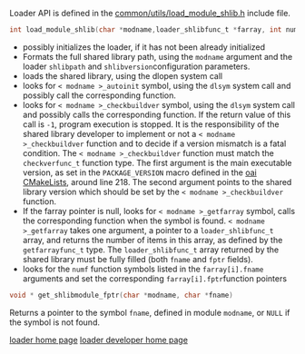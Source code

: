  Loader API is defined in the [common/utils/load_module_shlib.h](https://gitlab.eurecom.fr/oai/openairinterface5g/blob/develop/common/utils/load_module_shlib.h) include file.
```c
int load_module_shlib(char *modname,loader_shlibfunc_t *farray, int numf)
```
* possibly initializes the loader, if it has not been already initialized
* Formats the full shared library path, using the `modname` argument and the loader `shlibpath` and `shlibversion`configuration parameters.
* loads the shared library, using the dlopen system call
* looks for `< modname >_autoinit` symbol, using the `dlsym` system call and possibly call the corresponding function.
* looks for `< modname >_checkbuildver` symbol, using the `dlsym` system call and possibly calls the corresponding function. If the return value of this call is `-1`, program execution is stopped. It is the responsibility of the shared library developer to implement or not a `< modname >_checkbuildver` function and to decide if a version mismatch is a fatal condition. The `< modname >_checkbuildver` function must match the `checkverfunc_t` function type. The first argument is the main executable version, as set  in the `PACKAGE_VERSION` macro defined in the [oai CMakeLists](https://gitlab.eurecom.fr/oai/openairinterface5g/blob/develop/cmake_targets/CMakeLists.txt#L218), around line 218. The second argument points to the shared library version which should be set  by the `< modname >_checkbuildver` function.
* If the farray pointer is null,  looks for `< modname >_getfarray` symbol, calls the corresponding function when the symbol is found. `< modname >_getfarray` takes one argument, a pointer to a  `loader_shlibfunc_t` array, and returns the number of items in this array, as defined by the `getfarrayfunc_t` type. The `loader_shlibfunc_t` array returned by the shared library must be fully filled (both `fname` and `fptr` fields).
* looks for the `numf` function symbols listed in the `farray[i].fname` arguments and set the corresponding `farray[i].fptr`function pointers


```c
void * get_shlibmodule_fptr(char *modname, char *fname)
```
Returns a pointer to the symbol `fname`, defined in module `modname`, or `NULL` if the symbol is not found.

[loader home page](../../loader.md)
[loader developer home page](../devusage.md)
